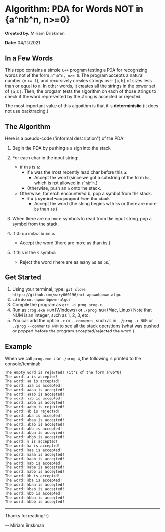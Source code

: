 # Algorithm: PDA for Words NOT in {a^nb^n, n>=0}

<b>Created by:</b> Miriam Briskman

<b>Date:</b> 04/13/2021

## In a Few Words

This repo contains a simple `C++` program testing a PDA for recognizing words not of the form `a^nb^n, n>= 0`.
The program accepts a natural number (`m >= 1`), and recursively creates strings over `{a,b}` of sizes less than or equal to `m`. In other words, it creates all the strings in the power set of `{a,b}`. Then, the program tests the algorithm on each of those strings to check if the word represented by the string is accepted or rejected.

The most important value of this algorithm is that it is <b>deterministic</b> (it does not use backtracing.)

## The Algorithm
Here is a pseudo-code ("informal description") of the PDA:
1. Begin the PDA by pushing a `$` sign into the stack. 

2. For each char in the input string:
   - If this is `a`:
     - If `b` was the most recently read char before this `a`:
       - Accept the word (since we got a substring of the form `ba`, which is not allowed in `a^nb^n`.)
     - Otherwise, push an `a` onto the stack. 
   - Otherwise, for each encountered b, pop a symbol from the stack. 
     - If a `$` symbol was popped from the stack:
       - Accept the word (the string begins with `b`s or there are more `b`s than `a`s.) 

3. When there are no more symbols to read from the input string, pop a symbol from the stack.
4. If this symbol is an `a`:
   - Accept the word (there are more `a`s than `b`s.)
5. If this is the `$` symbol:
   - Reject the word (there are as many `a`s as `b`s.)

## Get Started

1. Using your terminal, type: `git clone https://github.com/mary060196/not-apownbpown-algo`.
2. `cd` into `not-apownbpown-algo/`
3. Compile the program as `g++ -o prog prog.c`.
4. Run as `prog.exe NUM` (Windows) or `./prog NUM` (Mac, Linux)
   Note that NUM is an integer, such as 1, 2, 3, etc.
5. You can add the option `-c` or `--comments`, such as in: `./prog -c NUM` or `./prog --comments NUM`
   to see all the stack operations (what was pushed or popped before the program accepted/rejected the word.)

## Example
When we call `prog.exe 4` or `./prog 4`, the following is printed to the console/terminal:
```
The empty word is rejected! (it's of the form a^0b^0)
The word: a is accepted!
The word: aa is accepted!
The word: aaa is accepted!
The word: aaaa is accepted!
The word: aaab is accepted!
The word: aab is accepted!
The word: aaba is accepted!
The word: aabb is rejected!
The word: ab is rejected!
The word: aba is accepted!
The word: abaa is accepted!
The word: abab is accepted!
The word: abb is accepted!
The word: abba is accepted!
The word: abbb is accepted!
The word: b is accepted!
The word: ba is accepted!
The word: baa is accepted!
The word: baaa is accepted!
The word: baab is accepted!
The word: bab is accepted!
The word: baba is accepted!
The word: babb is accepted!
The word: bb is accepted!
The word: bba is accepted!
The word: bbaa is accepted!
The word: bbab is accepted!
The word: bbb is accepted!
The word: bbba is accepted!
The word: bbbb is accepted!
```

<hr>

Thanks for reading! :)

-- Miriam Briskman
